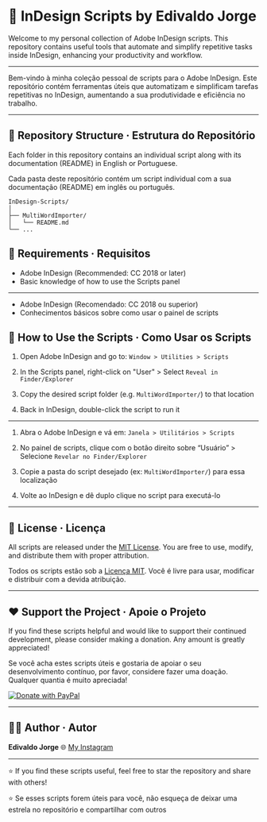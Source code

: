 # 🎨 InDesign Scripts by Edivaldo Jorge

Welcome to my personal collection of Adobe InDesign scripts. This repository contains useful tools that automate and simplify repetitive tasks inside InDesign, enhancing your productivity and workflow.

---

Bem-vindo à minha coleção pessoal de scripts para o Adobe InDesign. Este repositório contém ferramentas úteis que automatizam e simplificam tarefas repetitivas no InDesign, aumentando a sua produtividade e eficiência no trabalho.

---

## 📁 Repository Structure · Estrutura do Repositório

Each folder in this repository contains an individual script along with its documentation (README) in English or Portuguese.

Cada pasta deste repositório contém um script individual com a sua documentação (README) em inglês ou português.

```
InDesign-Scripts/
│
├── MultiWordImporter/
│   └── README.md
└── ...
```

## 🧰 Requirements · Requisitos

- Adobe InDesign (Recommended: CC 2018 or later)
- Basic knowledge of how to use the Scripts panel

---

- Adobe InDesign (Recomendado: CC 2018 ou superior)
- Conhecimentos básicos sobre como usar o painel de scripts

## 🚀 How to Use the Scripts · Como Usar os Scripts

1. Open Adobe InDesign and go to:
   `Window > Utilities > Scripts`

2. In the Scripts panel, right-click on "User" >
   Select `Reveal in Finder/Explorer`

3. Copy the desired script folder (e.g. `MultiWordImporter/`) to that location

4. Back in InDesign, double-click the script to run it

---

1. Abra o Adobe InDesign e vá em:
   `Janela > Utilitários > Scripts`

2. No painel de scripts, clique com o botão direito sobre “Usuário” >
   Selecione `Revelar no Finder/Explorer`

3. Copie a pasta do script desejado (ex: `MultiWordImporter/`) para essa localização

4. Volte ao InDesign e dê duplo clique no script para executá-lo

---

## 📜 License · Licença

All scripts are released under the [MIT License](https://opensource.org/licenses/MIT).
You are free to use, modify, and distribute them with proper attribution.

Todos os scripts estão sob a [Licença MIT](https://opensource.org/licenses/MIT).
Você é livre para usar, modificar e distribuir com a devida atribuição.

---

## ❤️ Support the Project · Apoie o Projeto

If you find these scripts helpful and would like to support their continued development, please consider making a donation. Any amount is greatly appreciated!

Se você acha estes scripts úteis e gostaria de apoiar o seu desenvolvimento contínuo, por favor, considere fazer uma doação. Qualquer quantia é muito apreciada!

[![Donate with PayPal](https://www.paypalobjects.com/en_US/i/btn/btn_donateCC_LG.gif)](https://paypal.me/jorgeedvaldo)

---

## 👨‍💻 Author · Autor

**Edivaldo Jorge**
🌐 [My Instagram](https://www.instagram.com/jorgeedvaldo)

---

⭐️ If you find these scripts useful, feel free to star the repository and share with others!

⭐️ Se esses scripts forem úteis para você, não esqueça de deixar uma estrela no repositório e compartilhar com outros
